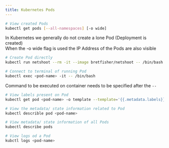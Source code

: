 ```yaml
---
title: Kubernetes Pods
---
```


````bash
# View created Pods
kubectl get pods [--all-namespaces] [-o wide]
````

In Kubernetes we generally do not create a lone Pod (Deployment is created)  
When the -o wide flag is used the IP Address of the Pods are also visible

````bash
# Create Pod directly
kubectl run netshoot --rm -it --image bretfisher/netshoot -- /bin/bash

# Connect to terminal of running Pod
kubectl exec <pod-name> -it -- /bin/bash
````

Command to be executed on container needs to be specified after the `--`

````bash
# View labels present on Pod
kubectl get pod <pod-name> -o template --template='{{.metadata.labels}}'

# View the metadata/ state information related to Pod
kubectl describle pod <pod-name>

# View metadata/ state information of all Pods
kubectl describe pods

# View logs od a Pod
kubctl logs <pod-name>
````
